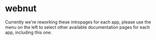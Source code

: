 # webnut

Currently we're reworking these intropages for each app, please use the menu on the left to select other available documentation pages for each app, including this one.

